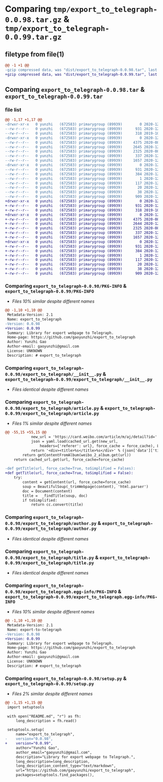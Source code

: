 # Comparing `tmp/export_to_telegraph-0.0.98.tar.gz` & `tmp/export_to_telegraph-0.0.99.tar.gz`

## filetype from file(1)

```diff
@@ -1 +1 @@
-gzip compressed data, was "dist/export_to_telegraph-0.0.98.tar", last modified: Sat Dec 26 20:18:55 2020, max compression
+gzip compressed data, was "dist/export_to_telegraph-0.0.99.tar", last modified: Sat Dec 26 20:19:30 2020, max compression
```

## Comparing `export_to_telegraph-0.0.98.tar` & `export_to_telegraph-0.0.99.tar`

### file list

```diff
@@ -1,17 +1,17 @@
-drwxr-xr-x   0 yunzhi   (672583) primarygroup (89939)        0 2020-12-26 20:18:55.897316 export_to_telegraph-0.0.98/
--rw-r--r--   0 yunzhi   (672583) primarygroup (89939)      931 2020-12-26 20:18:55.896893 export_to_telegraph-0.0.98/PKG-INFO
--rw-r--r--   0 yunzhi   (672583) primarygroup (89939)      318 2019-10-22 13:59:01.000000 export_to_telegraph-0.0.98/README.md
-drwxr-xr-x   0 yunzhi   (672583) primarygroup (89939)        0 2020-12-26 20:18:55.893909 export_to_telegraph-0.0.98/export_to_telegraph/
--rw-r--r--   0 yunzhi   (672583) primarygroup (89939)     4375 2020-08-13 16:51:40.000000 export_to_telegraph-0.0.98/export_to_telegraph/__init__.py
--rw-r--r--   0 yunzhi   (672583) primarygroup (89939)     2645 2020-12-26 20:18:49.000000 export_to_telegraph-0.0.98/export_to_telegraph/article.py
--rw-r--r--   0 yunzhi   (672583) primarygroup (89939)     2325 2020-08-07 01:08:31.000000 export_to_telegraph-0.0.98/export_to_telegraph/author.py
--rw-r--r--   0 yunzhi   (672583) primarygroup (89939)      337 2020-12-18 12:26:27.000000 export_to_telegraph-0.0.98/export_to_telegraph/common.py
--rw-r--r--   0 yunzhi   (672583) primarygroup (89939)     1657 2020-12-26 18:09:10.000000 export_to_telegraph-0.0.98/export_to_telegraph/title.py
-drwxr-xr-x   0 yunzhi   (672583) primarygroup (89939)        0 2020-12-26 20:18:55.896324 export_to_telegraph-0.0.98/export_to_telegraph.egg-info/
--rw-r--r--   0 yunzhi   (672583) primarygroup (89939)      931 2020-12-26 20:18:55.000000 export_to_telegraph-0.0.98/export_to_telegraph.egg-info/PKG-INFO
--rw-r--r--   0 yunzhi   (672583) primarygroup (89939)      384 2020-12-26 20:18:55.000000 export_to_telegraph-0.0.98/export_to_telegraph.egg-info/SOURCES.txt
--rw-r--r--   0 yunzhi   (672583) primarygroup (89939)        1 2020-12-26 20:18:55.000000 export_to_telegraph-0.0.98/export_to_telegraph.egg-info/dependency_links.txt
--rw-r--r--   0 yunzhi   (672583) primarygroup (89939)      117 2020-12-26 20:18:55.000000 export_to_telegraph-0.0.98/export_to_telegraph.egg-info/requires.txt
--rw-r--r--   0 yunzhi   (672583) primarygroup (89939)       20 2020-12-26 20:18:55.000000 export_to_telegraph-0.0.98/export_to_telegraph.egg-info/top_level.txt
--rw-r--r--   0 yunzhi   (672583) primarygroup (89939)       38 2020-12-26 20:18:55.897442 export_to_telegraph-0.0.98/setup.cfg
--rw-r--r--   0 yunzhi   (672583) primarygroup (89939)      909 2020-12-26 20:18:53.000000 export_to_telegraph-0.0.98/setup.py
+drwxr-xr-x   0 yunzhi   (672583) primarygroup (89939)        0 2020-12-26 20:19:30.984436 export_to_telegraph-0.0.99/
+-rw-r--r--   0 yunzhi   (672583) primarygroup (89939)      931 2020-12-26 20:19:30.984095 export_to_telegraph-0.0.99/PKG-INFO
+-rw-r--r--   0 yunzhi   (672583) primarygroup (89939)      318 2019-10-22 13:59:01.000000 export_to_telegraph-0.0.99/README.md
+drwxr-xr-x   0 yunzhi   (672583) primarygroup (89939)        0 2020-12-26 20:19:30.981519 export_to_telegraph-0.0.99/export_to_telegraph/
+-rw-r--r--   0 yunzhi   (672583) primarygroup (89939)     4375 2020-08-13 16:51:40.000000 export_to_telegraph-0.0.99/export_to_telegraph/__init__.py
+-rw-r--r--   0 yunzhi   (672583) primarygroup (89939)     2644 2020-12-26 20:19:26.000000 export_to_telegraph-0.0.99/export_to_telegraph/article.py
+-rw-r--r--   0 yunzhi   (672583) primarygroup (89939)     2325 2020-08-07 01:08:31.000000 export_to_telegraph-0.0.99/export_to_telegraph/author.py
+-rw-r--r--   0 yunzhi   (672583) primarygroup (89939)      337 2020-12-18 12:26:27.000000 export_to_telegraph-0.0.99/export_to_telegraph/common.py
+-rw-r--r--   0 yunzhi   (672583) primarygroup (89939)     1657 2020-12-26 18:09:10.000000 export_to_telegraph-0.0.99/export_to_telegraph/title.py
+drwxr-xr-x   0 yunzhi   (672583) primarygroup (89939)        0 2020-12-26 20:19:30.983610 export_to_telegraph-0.0.99/export_to_telegraph.egg-info/
+-rw-r--r--   0 yunzhi   (672583) primarygroup (89939)      931 2020-12-26 20:19:30.000000 export_to_telegraph-0.0.99/export_to_telegraph.egg-info/PKG-INFO
+-rw-r--r--   0 yunzhi   (672583) primarygroup (89939)      384 2020-12-26 20:19:30.000000 export_to_telegraph-0.0.99/export_to_telegraph.egg-info/SOURCES.txt
+-rw-r--r--   0 yunzhi   (672583) primarygroup (89939)        1 2020-12-26 20:19:30.000000 export_to_telegraph-0.0.99/export_to_telegraph.egg-info/dependency_links.txt
+-rw-r--r--   0 yunzhi   (672583) primarygroup (89939)      117 2020-12-26 20:19:30.000000 export_to_telegraph-0.0.99/export_to_telegraph.egg-info/requires.txt
+-rw-r--r--   0 yunzhi   (672583) primarygroup (89939)       20 2020-12-26 20:19:30.000000 export_to_telegraph-0.0.99/export_to_telegraph.egg-info/top_level.txt
+-rw-r--r--   0 yunzhi   (672583) primarygroup (89939)       38 2020-12-26 20:19:30.984547 export_to_telegraph-0.0.99/setup.cfg
+-rw-r--r--   0 yunzhi   (672583) primarygroup (89939)      909 2020-12-26 20:19:28.000000 export_to_telegraph-0.0.99/setup.py
```

### Comparing `export_to_telegraph-0.0.98/PKG-INFO` & `export_to_telegraph-0.0.99/PKG-INFO`

 * *Files 10% similar despite different names*

```diff
@@ -1,10 +1,10 @@
 Metadata-Version: 2.1
 Name: export_to_telegraph
-Version: 0.0.98
+Version: 0.0.99
 Summary: Library for export webpage to Telegraph.
 Home-page: https://github.com/gaoyunzhi/export_to_telegraph
 Author: Yunzhi Gao
 Author-email: gaoyunzhi@gmail.com
 License: UNKNOWN
 Description: # export_to_telegraph
```

### Comparing `export_to_telegraph-0.0.98/export_to_telegraph/__init__.py` & `export_to_telegraph-0.0.99/export_to_telegraph/__init__.py`

 * *Files identical despite different names*

### Comparing `export_to_telegraph-0.0.98/export_to_telegraph/article.py` & `export_to_telegraph-0.0.99/export_to_telegraph/article.py`

 * *Files 1% similar despite different names*

```diff
@@ -55,15 +55,15 @@
 			new_url = 'https://card.weibo.com/article/m/aj/detail?id=' + wid + '&_t=' + str(int(time.time()))
 			json = yaml.load(cached_url.get(new_url, 
 				headers={'referer': url}, force_cache = force_cache), Loader=yaml.FullLoader)
 			return '<div><title>%s</title>%s</div>' % (json['data']['title'], json['data']['content'])
 		return getContentFromAlbum(weibo_2_album.get(url))
 	return cached_url.get(url, force_cache=force_cache)
 
-def getTitle(url, force_cache=True, toSimplified = Falses):
+def getTitle(url, force_cache=True, toSimplified = False):
 	try:
 		content = getContent(url, force_cache=force_cache)
 		soup = BeautifulSoup(_trimWebpage(content), 'html.parser')
 		doc = Document(content)
 		title =  _findTitle(soup, doc)
 		if toSimplified:
 			return cc.convert(title)
```

### Comparing `export_to_telegraph-0.0.98/export_to_telegraph/author.py` & `export_to_telegraph-0.0.99/export_to_telegraph/author.py`

 * *Files identical despite different names*

### Comparing `export_to_telegraph-0.0.98/export_to_telegraph/title.py` & `export_to_telegraph-0.0.99/export_to_telegraph/title.py`

 * *Files identical despite different names*

### Comparing `export_to_telegraph-0.0.98/export_to_telegraph.egg-info/PKG-INFO` & `export_to_telegraph-0.0.99/export_to_telegraph.egg-info/PKG-INFO`

 * *Files 10% similar despite different names*

```diff
@@ -1,10 +1,10 @@
 Metadata-Version: 2.1
 Name: export-to-telegraph
-Version: 0.0.98
+Version: 0.0.99
 Summary: Library for export webpage to Telegraph.
 Home-page: https://github.com/gaoyunzhi/export_to_telegraph
 Author: Yunzhi Gao
 Author-email: gaoyunzhi@gmail.com
 License: UNKNOWN
 Description: # export_to_telegraph
```

### Comparing `export_to_telegraph-0.0.98/setup.py` & `export_to_telegraph-0.0.99/setup.py`

 * *Files 2% similar despite different names*

```diff
@@ -1,15 +1,15 @@
 import setuptools
 
 with open("README.md", "r") as fh:
     long_description = fh.read()
 
 setuptools.setup(
     name="export_to_telegraph",
-    version="0.0.98",
+    version="0.0.99",
     author="Yunzhi Gao",
     author_email="gaoyunzhi@gmail.com",
     description="Library for export webpage to Telegraph.",
     long_description=long_description,
     long_description_content_type="text/markdown",
     url="https://github.com/gaoyunzhi/export_to_telegraph",
     packages=setuptools.find_packages(),
```

